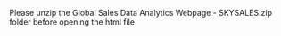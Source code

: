 Please unzip the Global Sales Data Analytics Webpage - SKYSALES.zip folder before opening the html file
